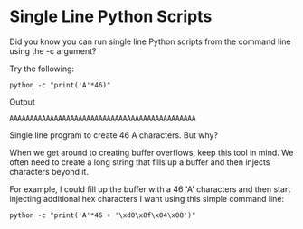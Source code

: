 # Single Line Python Scripts

Did you know you can run single line Python scripts from the command line using the -c argument?

Try the following:

```
python -c "print('A'*46)"
```

Output
```
AAAAAAAAAAAAAAAAAAAAAAAAAAAAAAAAAAAAAAAAAAAAAA
```

Single line program to create 46 A characters. But why?

When we get around to creating buffer overflows, keep this tool in mind. We often need to create a long string that fills up a buffer and then injects characters beyond it.

For example, I could fill up the buffer with a 46 'A' characters and then start injecting additional hex characters I want using this simple command line:

```
python -c "print('A'*46 + '\xd0\x8f\x04\x08')"
```